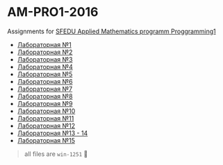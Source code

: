 # AM-PRO1-2016
Assignments for [SFEDU Applied Mathematics programm Proggramming1](http://edu.mmcs.sfedu.ru/course/view.php?id=178)
- [Лабораторная №1](https://github.com/Shivol/AM-PRO1-2016/tree/master/Hello2016)
- [Лабораторная №2](https://github.com/Shivol/AM-PRO1-2016/tree/master/Funks2016)
- [Лабораторная №3](https://github.com/Shivol/AM-PRO1-2016/tree/master/FuncPointers2016)
- [Лабораторная №4](https://github.com/Shivol/AM-PRO1-2016/tree/master/Array2016)
- [Лабораторная №5](https://github.com/Shivol/AM-PRO1-2016/tree/master/ArraySort)
- [Лабораторная №6](https://github.com/Shivol/AM-PRO1-2016/tree/master/Dynamic2016)
- [Лабораторная №7](https://github.com/Shivol/AM-PRO1-2016/tree/master/Matrix2016)
- [Лабораторная №8](https://github.com/Shivol/AM-PRO1-2016/tree/master/CStrings)
- [Лабораторная №9](https://github.com/Shivol/AM-PRO1-2016/tree/master/StdStrings)
- [Лабораторная №10](https://github.com/Shivol/AM-PRO1-2016/tree/master/TextFile)
- [Лабораторная №11](https://github.com/Shivol/AM-PRO1-2016/tree/master/StructBinarty)
- [Лабораторная №12](https://github.com/Shivol/AM-PRO1-2016/tree/master/DynStructs2016)
- [Лабораторная №13 - 14](https://github.com/Shivol/AM-PRO1-2016/tree/master/List2016)
- [Лабораторная №15](https://github.com/Shivol/AM-PRO1-2016/tree/master/LinkedList2016)

> all files are `win-1251` :shrug:
